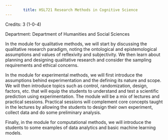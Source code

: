 ```yaml
---
        title: HSL721 Research Methods in Cognitive Science
---
```

Credits: 3 (1-0-4)

Department: Department of Humanities and Social Sciences

In the module for qualitative methods, we will start by discussing the qualitative research paradigm, noting the ontological and epistemological assumptions and values of reflexivity and subjectivity. We then learn about planning and designing qualitative research and consider the sampling requirements and ethical concerns.

In the module for experimental methods, we will first introduce the assumptions behind experimentation and the defining its nature and scope. We will then introduce topics such as control, randomization, design, factors, etc. that will equip the students to understand and test a scientific prediction using experimentation. The module will be a mix of lectures and practical sessions. Practical sessions will complement core concepts taught in the lectures by allowing the students to design their own experiment, collect data and do some preliminary analysis.

Finally, in the module for computational methods, we will introduce the students to some examples of data analytics and basic machine learning models.